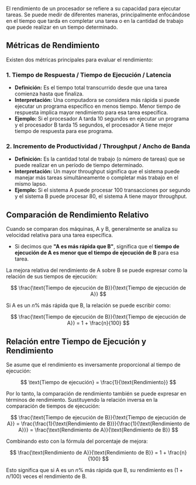 El rendimiento de un procesador se refiere a su capacidad para ejecutar tareas. Se puede medir de diferentes maneras, principalmente enfocándose en el tiempo que tarda en completar una tarea o en la cantidad de trabajo que puede realizar en un tiempo determinado.

## Métricas de Rendimiento

Existen dos métricas principales para evaluar el rendimiento:

### 1. Tiempo de Respuesta / Tiempo de Ejecución / Latencia

*   **Definición:** Es el tiempo total transcurrido desde que una tarea comienza hasta que finaliza.
*   **Interpretación:** Una computadora se considera más rápida si puede ejecutar un programa específico en menos tiempo. Menor tiempo de respuesta implica mayor rendimiento para esa tarea específica.
*   **Ejemplo:** Si el procesador A tarda 10 segundos en ejecutar un programa y el procesador B tarda 15 segundos, el procesador A tiene mejor tiempo de respuesta para ese programa.

### 2. Incremento de Productividad / Throughput / Ancho de Banda

*   **Definición:** Es la cantidad total de trabajo (o número de tareas) que se puede realizar en un período de tiempo determinado.
*   **Interpretación:** Un mayor throughput significa que el sistema puede manejar más tareas simultáneamente o completar más trabajo en el mismo lapso.
*   **Ejemplo:** Si el sistema A puede procesar 100 transacciones por segundo y el sistema B puede procesar 80, el sistema A tiene mayor throughput.

## Comparación de Rendimiento Relativo

Cuando se comparan dos máquinas, A y B, generalmente se analiza su velocidad relativa para una tarea específica.

*   Si decimos que **"A es más rápida que B"**, significa que el **tiempo de ejecución de A es menor que el tiempo de ejecución de B** para esa tarea.

La mejora relativa del rendimiento de A sobre B se puede expresar como la relación de sus tiempos de ejecución:

$$
\frac{\text{Tiempo de ejecución de B}}{\text{Tiempo de ejecución de A}}
$$

Si A es un $n\%$ más rápida que B, la relación se puede escribir como:

$$
\frac{\text{Tiempo de ejecución de B}}{\text{Tiempo de ejecución de A}} = 1 + \frac{n}{100}
$$

## Relación entre Tiempo de Ejecución y Rendimiento

Se asume que el rendimiento es inversamente proporcional al tiempo de ejecución:

$$ \text{Tiempo de ejecución} = \frac{1}{\text{Rendimiento}} $$

Por lo tanto, la comparación de rendimiento también se puede expresar en términos de rendimiento. Sustituyendo la relación inversa en la comparación de tiempos de ejecución:

$$
\frac{\text{Tiempo de ejecución de B}}{\text{Tiempo de ejecución de A}} = \frac{\frac{1}{\text{Rendimiento de B}}}{\frac{1}{\text{Rendimiento de A}}} = \frac{\text{Rendimiento de A}}{\text{Rendimiento de B}}
$$

Combinando esto con la fórmula del porcentaje de mejora:

$$
\frac{\text{Rendimiento de A}}{\text{Rendimiento de B}} = 1 + \frac{n}{100}
$$

Esto significa que si A es un $n\%$ más rápida que B, su rendimiento es $(1 + n/100)$ veces el rendimiento de B.